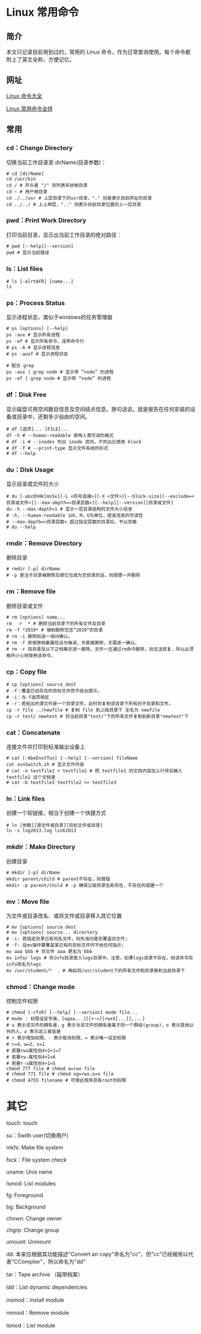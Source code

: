 # Linux 常用命令

## 简介

本文只记录目前用到过的，常用的 Linux 命令，作为日常查询使用。每个命令都附上了英文全称，方便记忆。

## 网址

[Linux 命令大全](https://www.runoob.com/linux/linux-command-manual.html)

[Linux 常用命令全拼](https://www.runoob.com/w3cnote/linux-command-full-fight.html)

## 常用

### cd：Change Directory

切换当前工作目录至 dirName(目录参数)：

```shell
# cd [dirName]
cd /usr/bin 
cd / # 开头是 "/" 则列表系统根目录
cd ~ # 用户根目录
cd ./../usr # 上层目录下的usr目录，"." 则是表示目前所在的目录
cd ../../ # 上上两层，".." 则表示目前目录位置的上一层目录
```

### pwd：Print Work Directory

打印当前目录，显示出当前工作目录的绝对路径：

```shell
# pwd [--help][--version]
pwd # 显示当前路径
```

### ls：List files

```shell
# ls [-alrtAFR] [name...]
ls
```

### ps：Process Status

显示进程状态，类似于windows的任务管理器

```shell
# ps [options] [--help]
ps -aux # 显示所有进程
ps -ef # 显示所有命令，连带命令行
# ps -A # 显示进程信息
# ps -auxf # 显示进程状态

# 配合 grep
ps -aux | grep node # 显示带 “node” 的进程
ps -ef | grep node # 显示带 “node” 的进程
```

### df：Disk Free 

显示磁盘可用空间数目信息及空间结点信息。换句话说，就是报告在任何安装的设备或目录中，还剩多少自由的空间。

```shell
# df [选项]... [FILE]...
df -h # --human-readable 使用人类可读的格式
# df -i # --inodes 列出 inode 资讯，不列出已使用 block
# df -T # --print-type 显示文件系统的形式
# df --help
```

### du：Disk Usage

显示目录或文件的大小

```shell
# du [-abcDhHklmsSx][-L <符号连接>][-X <文件>][--block-size][--exclude=<目录或文件>][--max-depth=<目录层数>][--help][--version][目录或文件]
du -h --max-depth=1 # 显示一层目录结构的文件大小信息
# -h, --human-readable 以K，M，G为单位，提高信息的可读性
# --max-depth=<目录层数> 超过指定层数的目录后，予以忽略
# du --help
```

### rmdir：Remove Directory

删除目录

```shell
# rmdir [-p] dirName
# -p 是当子目录被删除后使它也成为空目录的话，则顺便一并删除
```

### rm：Remove file

删除目录或文件

```shell
# rm [options] name...
rm  -r  * # 删除当前目录下的所有文件及目录
rm -f *2019* # 强制删除包含“2019”的目录
# rm -i 删除前逐一询问确认。
# rm -f 即使原档案属性设为唯读，亦直接删除，无需逐一确认。
# rm -r 将目录及以下之档案亦逐一删除。文件一旦通过rm命令删除，则无法恢复，所以必须格外小心地使用该命令。
```

### cp：Copy file

```shell
# cp [options] source dest
# -f：覆盖已经存在的目标文件而不给出提示。
# -i：与-f选项相反
# -r：若给出的源文件是一个目录文件，此时将复制该目录下所有的子目录和文件。
cp -r file ../newfile # 复制 file 到上级目录下 全名为 newfile
cp –r test/ newtest # 将当前目录"test/"下的所有文件复制到新目录"newtest"下
```

### cat：Concatenate 

连接文件并打印到标准输出设备上

```shell
# cat [-AbeEnstTuv] [--help] [--version] fileName
cat svnSwitch.sh # 显示文件内容
# cat -n textfile1 > textfile2 # 把 textfile1 的文档内容加上行号后输入 textfile2 这个文档里
# cat -b textfile1 textfile2 >> textfile3
```

### ln：Link files

创建一个软链接，相当于创建一个快捷方式

```shell
# ln [参数][源文件或目录][目标文件或目录]
ln -s log2013.log link2013
```

### mkdir：Make Directory

创建目录

```shell
# mkdir [-p] dirName
mkdir parent/child # parent不存在，则报错
mkdir -p parent/child # -p 确保父级目录名称存在，不存在的就建一个
```

### mv：Move file

为文件或目录改名、或将文件或目录移入其它位置

```shell
# mv [options] source dest
# mv [options] source... directory
# -i: 若指定目录已有同名文件，则先询问是否覆盖旧文件;
# -f: 在mv操作要覆盖某已有的目标文件时不给任何指示;
mv aaa bbb # 将文件 aaa 更名为 bbb
mv info/ logs # 将info目录放入logs目录中。注意，如果logs目录不存在，则该命令将info改名为logs
mv /usr/student/*  . # 再如将/usr/student下的所有文件和目录移到当前目录下
```

### chmod：Change mode

控制文件权限

```shell
# chmod [-cfvR] [--help] [--version] mode file...
# mode : 权限设定字串，[ugoa...][[+-=][rwxX]...][,...]
# u 表示该文件的拥有者，g 表示与该文件的拥有者属于同一个群组(group)，o 表示其他以外的人，a 表示这三者皆是
# + 表示增加权限、- 表示取消权限、= 表示唯一设定权限
# r=4，w=2，x=1
# 若要rwx属性则4+2+1=7
# 若要rw-属性则4+2=6
# 若要r-x属性则4+1=5
chmod 777 file # chmod a=rwx file
# chmod 771 file # chmod ug=rwx,o=x file
# chmod 4755 filename # 可使此程序具有root的权限
```

# 其它

touch: touch

su：Swith user(切换用户)

mkfs: Make file system

fsck：File system check

uname: Unix name

lsmod: List modules

fg: Foreground

bg: Background

chown: Change owner

chgrp: Change group

umount: Unmount

dd: 本来应根据其功能描述"Convert an copy"命名为"cc"，但"cc"已经被用以代表"CComplier"，所以命名为"dd"

tar：Tape archive （磁带档案）

ldd：List dynamic dependencies

insmod：Install module

rmmod：Remove module

lsmod：List module

